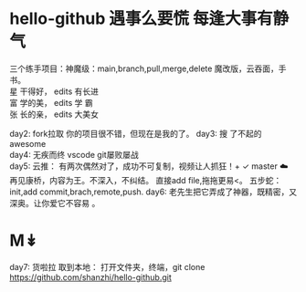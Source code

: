 # hello-github  遇事么要慌  每逢大事有静气
三个练手项目：神魔级：main,branch,pull,merge,delete 魔改版，云吞面，手书。   
星 干得好， edits 有长进  
富 学的美， edits 学  霸  
张 长的亲， edits 大美女 

day2: fork拉取 你的项目很不错，但现在是我的了。 
day3: 搜       了不起的 awesome  
day4: 无疾而终   vscode git屡败屡战  
day5: 云推： 有两次偶然对了，成功不可复制，视频让人抓狂！+ ✓ master ☁️ 再见康桥，内容为王。不深入，不纠结。  直接add file,拖拖更易<。 五步蛇：init,add commit,brach,remote,push. 
day6: 老先生把它弄成了神器，既精密，又深奥。让你爱它不容易 。
# M↡  
day7: 货啦拉 取到本地： 打开文件夹，终端，git clone https://github.com/shanzhi/hello-github.git
